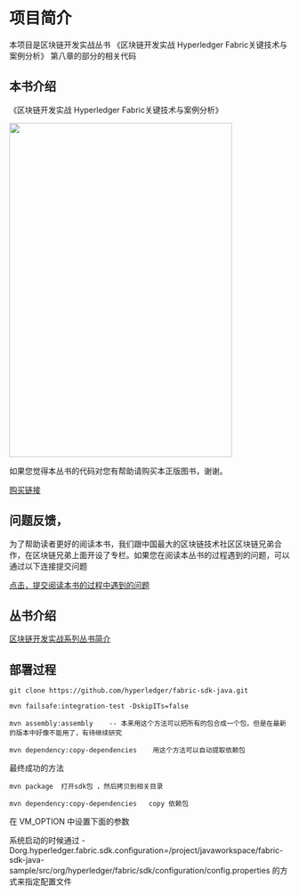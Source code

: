 # 项目简介

本项目是区块链开发实战丛书 《区块链开发实战 Hyperledger Fabric关键技术与案例分析》 第八章的部分的相关代码

## 本书介绍

《区块链开发实战 Hyperledger Fabric关键技术与案例分析》 

<a href="https://search.jd.com/Search?keyword=区块链开发实战&enc=utf-8&wq=区块链开发实战&pvid=62e6789cc6ca42ed967de131df18fae8"><img width="400" height="600" src="https://github.com/blockchain-technical-practice/fabric_sdk_node_study/raw/master/pic/%E5%8C%BA%E5%9D%97%E9%93%BE%E6%8A%80%E6%9C%AF%E5%AE%9E%E6%88%98-fabric.jpeg"/></a>


如果您觉得本丛书的代码对您有帮助请购买本正版图书，谢谢。

[购买链接](https://search.jd.com/Search?keyword=区块链开发实战&enc=utf-8&wq=区块链开发实战&pvid=62e6789cc6ca42ed967de131df18fae8)

## 问题反馈，

为了帮助读者更好的阅读本书，我们跟中国最大的区块链技术社区区块链兄弟合作，在区块链兄弟上面开设了专栏。如果您在阅读本丛书的过程遇到的问题，可以通过以下连接提交问题

<a href="http://www.blockchainbrother.com/questions/blockchain-technical-practice">点击，提交阅读本书的过程中遇到的问题</a>


## 丛书介绍

<a href="https://github.com/blockchain-technical-practice/blockchain-technical-practice-doc/wiki/Home/_edit">区块链开发实战系列丛书简介</a>

## 部署过程

```
git clone https://github.com/hyperledger/fabric-sdk-java.git

mvn failsafe:integration-test -DskipITs=false    

mvn assembly:assembly    -- 本来用这个方法可以把所有的包合成一个包，但是在最新的版本中好像不能用了，有待继续研究

mvn dependency:copy-dependencies    用这个方法可以自动提取依赖包

```

最终成功的方法 

```
mvn package  打开sdk包 ，然后拷贝到相关目录

mvn dependency:copy-dependencies   copy 依赖包  

```
在 VM_OPTION	中设置下面的参数

系统启动的时候通过 -Dorg.hyperledger.fabric.sdk.configuration=/project/javaworkspace/fabric-sdk-java-sample/src/org/hyperledger/fabric/sdk/configuration/config.properties  的方式来指定配置文件




